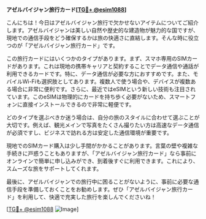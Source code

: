 **アゼルバイジャン旅行カード[[TG💪+ @esim1088](https://t.me/s/esim1088)]**

こんにちは！今日はアゼルバイジャン旅行で欠かせないアイテムについてご紹介します。アゼルバイジャンは美しい自然や歴史的な建造物が魅力的な国ですが、現地での通信手段をどう確保するかは旅の快適さに直結します。そんな時に役立つのが「アゼルバイジャン旅行カード」です。

この旅行カードにはいくつかのタイプがあります。まず、スマホ専用のSIMカードがあります。これは現地の携帯キャリアと契約することでデータ通信や通話が利用できるカードです。特に、データ通信が必要な方におすすめです。また、モバイルWi-Fiも選択肢としてあります。複数人で使う場合や、デバイスが複数ある場合に非常に便利です。さらに、最近ではeSIMという新しい技術も注目されています。このeSIMは物理的にカードを持ち歩く必要がないため、スマートフォンに直接インストールできるので非常に軽便です。

どのタイプを選ぶべきか迷う場合は、自分の旅のスタイルに合わせて選ぶことが大切です。例えば、観光メインで写真をたくさん撮りたい方は高速なデータ通信が必須ですし、ビジネスで訪れる方は安定した通信環境が重要です。

現地でのSIMカード購入は少し手間がかかることがあります。言葉の壁や複雑な手続きに戸惑うこともありますが、「アゼルバイジャン旅行カード」なら事前にオンラインで簡単に申し込みができ、到着後すぐに利用できます。これにより、スムーズな旅をサポートしてくれます。

最後に、アゼルバイジャンでの旅行中に困ることがないように、事前に必要な通信手段を準備しておくことをお勧めします。ぜひ「アゼルバイジャン旅行カード」を利用して、快適で充実した旅行を楽しんでくださいね！

[[TG💪+ @esim1088](https://t.me/s/esim1088) ![Image](https://i.postimg.cc/Y0z9fWf4/image.png)]